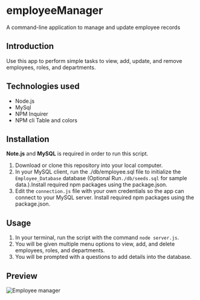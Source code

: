 # employeeManager
A command-line application to manage and update employee records

## Introduction
 Use this app to perform simple tasks to view, add, update, and remove employees, roles, and departments.
 
## Technologies used
- Node.js
- MySql
- NPM Inquirer
- NPM cli Table and colors

## Installation

**Note.js** and **MySQL** is required in order to run this script.

1. Download or clone this repository into your local computer.
2. In your MySQL client, run the ./db/employee.sql file to initialize the `Employee_Database` database 
(Optional  Run`./db/seeds.sql` for sample data.).Install required npm packages using the package.json.
3. Edit the `connection.js` file with your own credentials so the app can connect to your MySQL server.
Install required npm packages using the package.json.
## Usage

1. In your terminal, run the script with the command  `node server.js`.
2. You will be given multiple menu options to view, add,  and delete employees, roles, and departments.
3. You will be prompted with a questions to add details into the database.

## Preview

![Employee manager](employee.gif)
